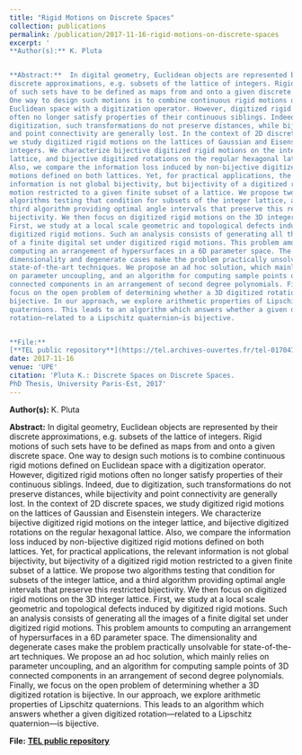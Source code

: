 ```yaml
---
title: "Rigid Motions on Discrete Spaces"
collection: publications
permalink: /publication/2017-11-16-rigid-motions-on-discrete-spaces
excerpt: '
**Author(s):** K. Pluta


**Abstract:**  In digital geometry, Euclidean objects are represented by their
discrete approximations, e.g. subsets of the lattice of integers. Rigid motions
of such sets have to be defined as maps from and onto a given discrete space.
One way to design such motions is to combine continuous rigid motions defined on
Euclidean space with a digitization operator. However, digitized rigid motions
often no longer satisfy properties of their continuous siblings. Indeed, due to
digitization, such transformations do not preserve distances, while bijectivity
and point connectivity are generally lost. In the context of 2D discrete spaces,
we study digitized rigid motions on the lattices of Gaussian and Eisenstein
integers. We characterize bijective digitized rigid motions on the integer
lattice, and bijective digitized rotations on the regular hexagonal lattice.
Also, we compare the information loss induced by non-bijective digitized rigid
motions defined on both lattices. Yet, for practical applications, the relevant
information is not global bijectivity, but bijectivity of a digitized rigid
motion restricted to a given finite subset of a lattice. We propose two
algorithms testing that condition for subsets of the integer lattice, and a
third algorithm providing optimal angle intervals that preserve this restricted
bijectivity. We then focus on digitized rigid motions on the 3D integer lattice.
First, we study at a local scale geometric and topological defects induced by
digitized rigid motions. Such an analysis consists of generating all the images
of a finite digital set under digitized rigid motions. This problem amounts to
computing an arrangement of hypersurfaces in a 6D parameter space. The
dimensionality and degenerate cases make the problem practically unsolvable for
state-of-the-art techniques. We propose an ad hoc solution, which mainly relies
on parameter uncoupling, and an algorithm for computing sample points of 3D
connected components in an arrangement of second degree polynomials. Finally, we
focus on the open problem of determining whether a 3D digitized rotation is
bijective. In our approach, we explore arithmetic properties of Lipschitz
quaternions. This leads to an algorithm which answers whether a given digitized
rotation—related to a Lipschitz quaternion—is bijective. 


**File:**
[**TEL public repository**](https://tel.archives-ouvertes.fr/tel-01704791)'
date: 2017-11-16
venue: 'UPE' 
citation: 'Pluta K.: Discrete Spaces on Discrete Spaces.
PhD Thesis, University Paris-Est, 2017' 
---
```

**Author(s):** K. Pluta


**Abstract:**  In digital geometry, Euclidean objects are represented by their
discrete approximations, e.g. subsets of the lattice of integers. Rigid motions
of such sets have to be defined as maps from and onto a given discrete space.
One way to design such motions is to combine continuous rigid motions defined on
Euclidean space with a digitization operator. However, digitized rigid motions
often no longer satisfy properties of their continuous siblings. Indeed, due to
digitization, such transformations do not preserve distances, while bijectivity
and point connectivity are generally lost. In the context of 2D discrete spaces,
we study digitized rigid motions on the lattices of Gaussian and Eisenstein
integers. We characterize bijective digitized rigid motions on the integer
lattice, and bijective digitized rotations on the regular hexagonal lattice.
Also, we compare the information loss induced by non-bijective digitized rigid
motions defined on both lattices. Yet, for practical applications, the relevant
information is not global bijectivity, but bijectivity of a digitized rigid
motion restricted to a given finite subset of a lattice. We propose two
algorithms testing that condition for subsets of the integer lattice, and a
third algorithm providing optimal angle intervals that preserve this restricted
bijectivity. We then focus on digitized rigid motions on the 3D integer lattice.
First, we study at a local scale geometric and topological defects induced by
digitized rigid motions. Such an analysis consists of generating all the images
of a finite digital set under digitized rigid motions. This problem amounts to
computing an arrangement of hypersurfaces in a 6D parameter space. The
dimensionality and degenerate cases make the problem practically unsolvable for
state-of-the-art techniques. We propose an ad hoc solution, which mainly relies
on parameter uncoupling, and an algorithm for computing sample points of 3D
connected components in an arrangement of second degree polynomials. Finally, we
focus on the open problem of determining whether a 3D digitized rotation is
bijective. In our approach, we explore arithmetic properties of Lipschitz
quaternions. This leads to an algorithm which answers whether a given digitized
rotation—related to a Lipschitz quaternion—is bijective. 

**File:**
[**TEL public repository**](https://tel.archives-ouvertes.fr/tel-01704791)




